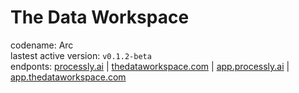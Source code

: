 
# The Data Workspace
codename: Arc  
lastest active version: `v0.1.2-beta`  
endponts: [processly.ai](processly.ai) | [thedataworkspace.com](thedataworkspace.com) | [app.processly.ai](processly.ai) | [app.thedataworkspace.com](app.thedataworkspace.com)